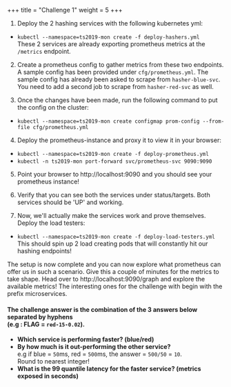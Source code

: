 +++
title = "Challenge 1"
weight = 5
+++

1. Deploy the 2 hashing services with the following kubernetes yml:

  - `kubectl --namespace=ts2019-mon create -f deploy-hashers.yml`</br>
    These 2 services are already exporting prometheus metrics at the `/metrics` endpoint.

2. Create a prometheus config to gather metrics from these two endpoints. A sample config has been provided under `cfg/prometheus.yml`. The sample config has already been asked to scrape from `hasher-blue-svc`. You need to add a second job to scrape from `hasher-red-svc` as well.

3. Once the changes have been made, run the following command to put the config on the cluster:

  - `kubectl --namespace=ts2019-mon create configmap prom-config --from-file cfg/prometheus.yml`

4. Deploy the prometheus-instance and proxy it to view it in your browser:

  - `kubectl --namespace=ts2019-mon create -f deploy-prometheus.yml`
  - `kubectl -n ts2019-mon port-forward svc/prometheus-svc 9090:9090`

5. Point your browser to http://localhost:9090 and you should see your prometheus instance!

6. Verify that you can see both the services under status/targets. Both services should be 'UP' and working.

7. Now, we'll actually make the services work and prove themselves. Deploy the load testers:
  - `kubectl --namespace=ts2019-mon create -f deploy-load-testers.yml`</br>
  This should spin up 2 load creating pods that will constantly hit our hashing endpoints!

The setup is now complete and you can now explore what prometheus can offer us in such a scenario. Give this a couple of minutes for the metrics to take shape. Head over to http://localhost:9090/graph and explore the available metrics! The interesting ones for the challenge with begin with the prefix microservices.

#### The challenge answer is the combination of the 3 answers below separated by hyphens</br>(e.g : FLAG = `red-15-0.02`).

 - **Which service is performing faster? (blue/red)**
 - **By how much is it out-performing the other service?**</br>
e.g if blue = `50`ms, red = `500`ms, the answer = `500/50` = `10`.</br>
Round to nearest integer!
 - **What is the 99 quantile latency for the faster service? (metrics exposed in seconds)**


